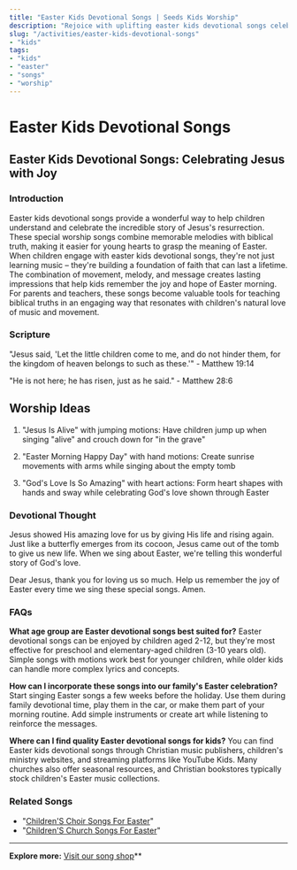 ```yaml
---
title: "Easter Kids Devotional Songs | Seeds Kids Worship"
description: "Rejoice with uplifting easter kids devotional songs celebrating Jesus' resurrection. Easter worship resources for kids and Sunday school."
slug: "/activities/easter-kids-devotional-songs"
- "kids"
tags:
- "kids"
- "easter"
- "songs"
- "worship"
---
```


# Easter Kids Devotional Songs

## Easter Kids Devotional Songs: Celebrating Jesus with Joy

### Introduction
Easter kids devotional songs provide a wonderful way to help children understand and celebrate the incredible story of Jesus's resurrection. These special worship songs combine memorable melodies with biblical truth, making it easier for young hearts to grasp the meaning of Easter. When children engage with easter kids devotional songs, they're not just learning music – they're building a foundation of faith that can last a lifetime. The combination of movement, melody, and message creates lasting impressions that help kids remember the joy and hope of Easter morning. For parents and teachers, these songs become valuable tools for teaching biblical truths in an engaging way that resonates with children's natural love of music and movement.

### Scripture
"Jesus said, 'Let the little children come to me, and do not hinder them, for the kingdom of heaven belongs to such as these.'" - Matthew 19:14

"He is not here; he has risen, just as he said." - Matthew 28:6

## Worship Ideas
1. "Jesus Is Alive" with jumping motions: Have children jump up when singing "alive" and crouch down for "in the grave"

2. "Easter Morning Happy Day" with hand motions: Create sunrise movements with arms while singing about the empty tomb

3. "God's Love Is So Amazing" with heart actions: Form heart shapes with hands and sway while celebrating God's love shown through Easter

### Devotional Thought
Jesus showed His amazing love for us by giving His life and rising again. Just like a butterfly emerges from its cocoon, Jesus came out of the tomb to give us new life. When we sing about Easter, we're telling this wonderful story of God's love.

Dear Jesus, thank you for loving us so much. Help us remember the joy of Easter every time we sing these special songs. Amen.

### FAQs

**What age group are Easter devotional songs best suited for?**
Easter devotional songs can be enjoyed by children aged 2-12, but they're most effective for preschool and elementary-aged children (3-10 years old). Simple songs with motions work best for younger children, while older kids can handle more complex lyrics and concepts.

**How can I incorporate these songs into our family's Easter celebration?**
Start singing Easter songs a few weeks before the holiday. Use them during family devotional time, play them in the car, or make them part of your morning routine. Add simple instruments or create art while listening to reinforce the messages.

**Where can I find quality Easter devotional songs for kids?**
You can find Easter kids devotional songs through Christian music publishers, children's ministry websites, and streaming platforms like YouTube Kids. Many churches also offer seasonal resources, and Christian bookstores typically stock children's Easter music collections.

### Related Songs

- "[Children'S Choir Songs For Easter](/activities/children-s-choir-songs-for-easter/)"
- "[Children'S Church Songs For Easter](/activities/children-s-church-songs-for-easter/)"

---

**Explore more:** [Visit our song shop](https://seedskidsworship.com/shop)**

<!-- Schema Markup -->
<script type="application/ld+json">
{
  "@context": "https://schema.org",
  "@type": "MusicRecording",
  "name": "Easter Kids Devotional Songs",
  "byArtist": {
    "@type": "MusicGroup",
    "name": "Seeds Kids Worship"
  },
  "isFamilyFriendly": true,
  "url": "https://seedskidsworship.com/activities/easter-kids-devotional-songs/"
}
</script>